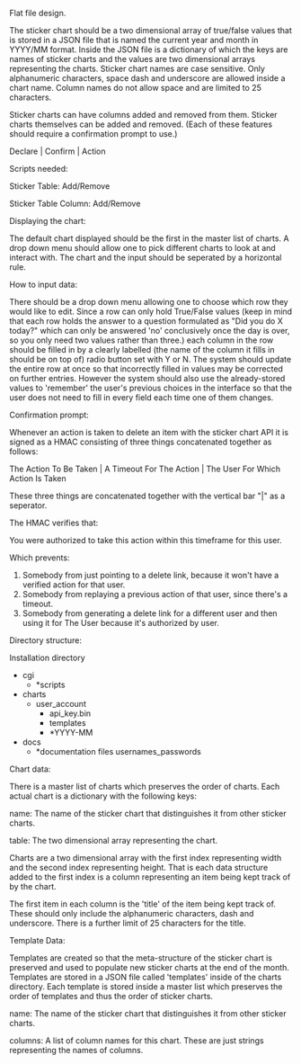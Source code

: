 Flat file design.

The sticker chart should be a two dimensional array of true/false values that is 
stored in a JSON file that is named the current year and month in YYYY/MM format.
Inside the JSON file is a dictionary of which the keys are names of sticker charts
and the values are two dimensional arrays representing the charts. Sticker chart 
names are case sensitive. Only alphanumeric characters, space dash and underscore
are allowed inside a chart name. Column names do not allow space and are limited 
to 25 characters.

Sticker charts can have columns added and removed from them. Sticker charts 
themselves can be added and removed. (Each of these features should require a 
confirmation prompt to use.)

Declare | Confirm | Action

Scripts needed:

Sticker Table: Add/Remove

Sticker Table Column: Add/Remove

Displaying the chart:

The default chart displayed should be the first in the master list of charts.
A drop down menu should allow one to pick different charts to look at and 
interact with. The chart and the input should be seperated by a horizontal rule.

How to input data:

There should be a drop down menu allowing one to choose which row they would like 
to edit. Since a row can only hold True/False values (keep in mind that each row 
holds the answer to a question formulated as "Did you do X today?" which can only
be answered 'no' conclusively once the day is over, so you only need two values
rather than three.) each column in the row should be filled in by a clearly labelled
(the name of the column it fills in should be on top of) radio button set with Y
or N. The system should update the entire row at once so that incorrectly filled 
in values may be corrected on further entries. However the system should also 
use the already-stored values to 'remember' the user's previous choices in the 
interface so that the user does not need to fill in every field each time one of
them changes.

Confirmation prompt:

Whenever an action is taken to delete an item with the sticker chart API it is 
signed as a HMAC consisting of three things concatenated together as follows:

The Action To Be Taken | A Timeout For The Action | The User For Which Action Is
Taken

These three things are concatenated together with the vertical bar "|" as a
seperator.

The HMAC verifies that:

You were authorized to take this action within this timeframe for this user.

Which prevents:
1. Somebody from just pointing to a delete link, because it won't have a verified action for that user.
2. Somebody from replaying a previous action of that user, since there's a timeout.
3. Somebody from generating a delete link for a different user and then using it for The User because it's authorized by user.

Directory structure:

Installation directory
  - cgi
    - *scripts
  - charts
    - user_account
      - api_key.bin
      - templates
      - *YYYY-MM
  - docs
    - *documentation files
  usernames_passwords

Chart data:

There is a master list of charts which preserves the order of charts. Each actual
chart is a dictionary with the following keys:

name: The name of the sticker chart that distinguishes it from other sticker
charts.

table: The two dimensional array representing the chart.

Charts are a two dimensional array with the first index representing width and
the second index representing height. That is each data structure added to the
first index is a column representing an item being kept track of by the chart.

The first item in each column is the 'title' of the item being kept track of.
These should only include the alphanumeric characters, dash and underscore. There
is a further limit of 25 characters for the title.

Template Data:

Templates are created so that the meta-structure of the sticker chart is preserved 
and used to populate new sticker charts at the end of the month. Templates are 
stored in a JSON file called 'templates' inside of the charts directory. Each
template is stored inside a master list which preserves the order of templates
and thus the order of sticker charts.

name: The name of the sticker chart that distinguishes it from other sticker 
charts.

columns: A list of column names for this chart. These are just strings 
representing the names of columns.